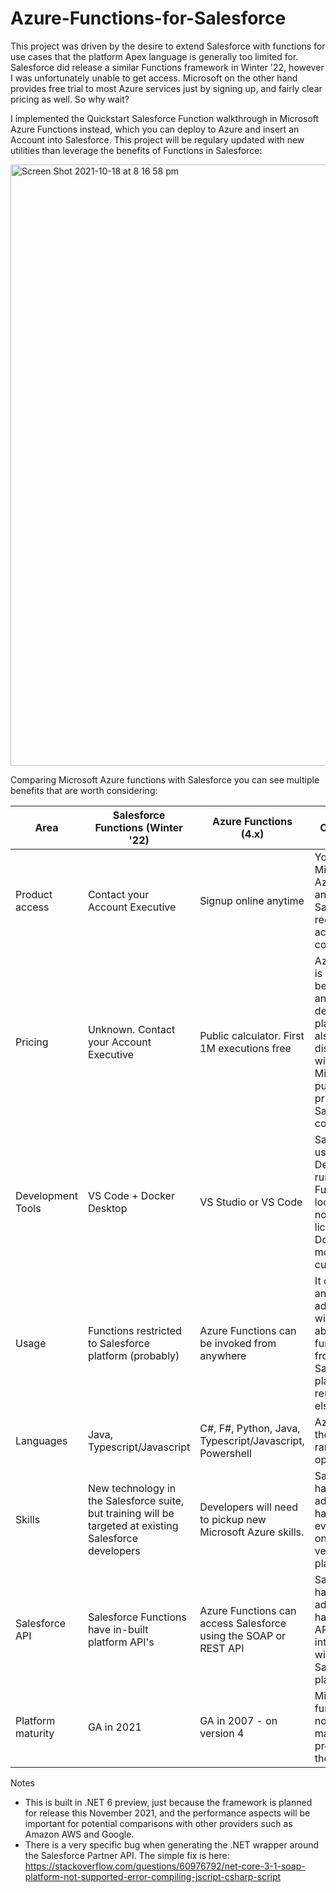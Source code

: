 # Azure-Functions-for-Salesforce

This project was driven by the desire to extend Salesforce with functions for use cases that the platform Apex language is generally too limited for. Salesforce did release a similar Functions framework in Winter '22, however I was unfortunately unable to get access. Microsoft on the other hand provides free trial to most Azure services just by signing up, and fairly clear pricing as well. So why wait?

I implemented the Quickstart Salesforce Function walkthrough in Microsoft Azure Functions instead, which you can deploy to Azure and insert an Account into Salesforce. This project will be regulary updated with new utilities than leverage the benefits of Functions in Salesforce:

<img width="962" alt="Screen Shot 2021-10-18 at 8 16 58 pm" src="https://user-images.githubusercontent.com/41508645/137705068-33accd28-32b2-4c92-9062-f82d94ab8e5c.png">


Comparing Microsoft Azure functions with Salesforce you can see multiple benefits that are worth considering:


<table>
    <thead>
        <tr>
          <th>Area</th>
          <th>Salesforce Functions (Winter '22)</th>
          <th>Azure Functions (4.x)</th>
          <th>Comments</th>
        </tr>
    </thead>
    <tbody>
        <tr>
          <td>Product access</td>
          <td>Contact your Account Executive</td>
          <td>Signup online anytime</td>
          <td>You can use Microsoft Azure anytime. Salesforce requires an account level conversation.</td>
        </tr>
        <tr>
          <td>Pricing</td>
          <td>Unknown. Contact your Account Executive</td>
          <td>Public calculator. First 1M executions free</td>
          <td>Azure pricing is known to be quite low, and dedicated plans can also be discussed with Microsoft. No public pricing from Salesforce to compare to.                </td>
        </tr>
        <tr>
          <td>Development Tools</td>
          <td>VS Code + Docker Desktop</td>
          <td>VS Studio or VS Code</td>
          <td>Salesforce uses Docker Desktop for running Functions locally. This now requires licensing Docker for most customers.</td>
        </tr>
        <tr>
          <td>Usage</td>
          <td>Functions restricted to Salesforce platform (probably)</td>
          <td>Azure Functions can be invoked from anywhere</td>
          <td>It could be an advantage with Azure to abstract your functions from the Salesforce platform and reuse them elsewhere.</td>
        </tr>
        <tr>
          <td>Languages</td>
          <td>Java, Typescript/Javascript</td>
          <td>C#, F#, Python, Java, Typescript/Javascript, Powershell</td>
          <td>Azure offers the widest range of options</td>
        </tr>
        <tr>
          <td>Skills</td>
          <td>New technology in the Salesforce suite, but training will be targeted at existing Salesforce developers</td>
          <td>Developers will need to pickup new Microsoft Azure skills.</td>
          <td>Salesforce has the advantage of having everything on one vendor platform.</td>
        </tr>
        <tr>
          <td>Salesforce API</td>
          <td>Salesforce Functions have in-built platform API's</td>
          <td>Azure Functions can access Salesforce using the SOAP or REST API</td>
          <td>Salesforce has the advantage of having an API tightly integrated with the Salesforce platform</td>
        </tr>
        <tr>
          <td>Platform maturity</td>
          <td>GA in 2021</td>
          <td>GA in 2007 - on version 4</td>
          <td>Microsoft functions is now quite a mature product, and the </td>
        </tr>
    </tbody>
</table>



Notes

* This is built in .NET 6 preview, just because the framework is planned for release this November 2021, and the performance aspects will be important for potential comparisons with other providers such as Amazon AWS and Google.
* There is a very specific bug when generating the .NET wrapper around the Salesforce Partner API. The simple fix is here: https://stackoverflow.com/questions/60976792/net-core-3-1-soap-platform-not-supported-error-compiling-jscript-csharp-script


